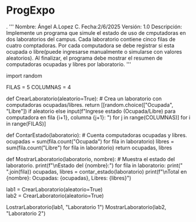 # ProgExpo
.
'''
Nombre: Ángel A.Lopez C.
Fecha:2/6/2025
Versión: 1.0
Descripción: Implemente un programa que simule el estado de uso de cmputadoras en dos laboratorios del campus. Cada laboratorio contiene cinco filas
de cuatro comptadoras. Por cada computadora se debe registrar si esta ocupada o libre(puede ingresarse manualmente o simularse con valores aleatorios). 
Al finalizar, el programa debe mostrar el resumen de computadoras ocupadas y libres por laboratorio.
'''

import random


FILAS = 5
COLUMNAS = 4

def CrearLaboratorio(aleatorio=True):
    # Crea un laboratorio con computadoras ocupadas/libres.
    return [[random.choice(["Ocupada", "Libre"]) if aleatorio else input(f"Ingrese estado (Ocupada/Libre) para computadora en fila {i+1}, columna {j+1}: ") 
             for j in range(COLUMNAS)] for i in range(FILAS)]

def ContarEstado(laboratorio):
    # Cuenta computadoras ocupadas y libres.
    ocupadas = sum(fila.count("Ocupada") for fila in laboratorio)
    libres = sum(fila.count("Libre") for fila in laboratorio)
    return ocupadas, libres

def MostrarLaboratorio(laboratorio, nombre):
    # Muestra el estado del laboratorio.
    print(f"\nEstado del {nombre}:")
    for fila in laboratorio:
        print(" ".join(fila))
    ocupadas, libres = contar_estado(laboratorio)
    print(f"\nTotal en {nombre}: Ocupadas: {ocupadas}, Libres: {libres}")


lab1 = CrearLaboratorio(aleatorio=True)  
lab2 = CrearLaboratorio(aleatorio=True)


LostrarLaboratorio(lab1, "Laboratorio 1")
MostrarLaboratorio(lab2, "Laboratorio 2")
